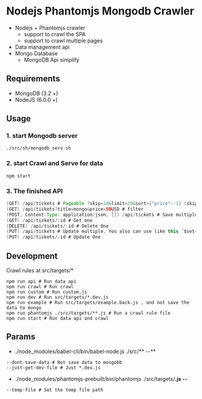 # Nodejs Phantomjs Mongodb Crawler

* Nodejs + Phantomjs crawler
  * support to crawl the SPA
  * support to crawl multiple pages
* Data management api
* Mongo Database
  * MongoDB Api simplify

## Requirements

* MongoDB (3.2 +)
* NodeJS (6.0.0 +)

## Usage

### 1. start Mongodb server
```shell
./src/sh/mongodb_serv.sh
```
### 2. start Crawl and Serve for data
```shell
npm start
```

### 3. The finished API

```java
(GET) /api/tickets # Pageable ?skip=10&limit=20&sort={"price":-1} (skip = page * limit)
(GET) /api/tickets?title=mongo&price=50USD # filter
(POST, Content-Type: application/json, []) /api/tickets # Save multiple inserts
(GET) /api/tickets/:id # Get one
(DELETE) /api/tickets/:id # Delete One
(PUT) /api/tickets # Update multiple, You also can use like this `$set={"status":2}`
(PUT) /api/tickets/:id # Update One
```

## Development

Crawl rules at src/targets/*

```shell
npm run api # Run data api
npm run crawl # Run crawl
npm run custom # Run custom.js
npm run dev # Run src/targets/*.dev.js
npm run example # Run src/targets/example.back.js , and not save the data to mongo
npm run phantomjs ./src/targets/**.js # Run a crawl rule file
npm run start # Run data api and crawl
```

## Params

* ./node_modules/babel-cli/bin/babel-node.js ./src/** --**
```shell
--dont-save-data # Not save data to mongobb
--just-get-dev-file # Just *.dev.js
```

* ./node_modules/phantomjs-prebuilt/bin/phantomjs ./src/targets/**.js --**
```shell
--temp-file # Set the temp file path
```
